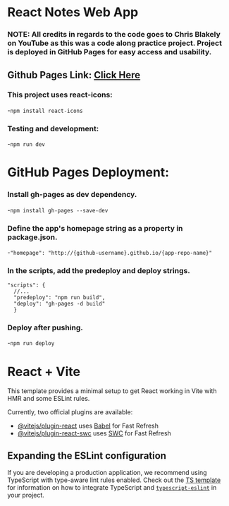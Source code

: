 # React Notes Web App

### NOTE: All credits in regards to the code goes to Chris Blakely on YouTube as this was a code along practice project. Project is deployed in GitHub Pages for easy access and usability.

## Github Pages Link: [Click Here](https://kr0ma-git.github.io/react-notes-app/)

### This project uses react-icons:

-`npm install react-icons`

### Testing and development:

-`npm run dev`

# GitHub Pages Deployment:

### Install gh-pages as dev dependency.

-`npm install gh-pages --save-dev`

### Define the app's homepage string as a property in package.json.

-`"homepage": "http://{github-username}.github.io/{app-repo-name}"`

### In the scripts, add the predeploy and deploy strings.

```
"scripts": {
  //...
  "predeploy": "npm run build",
  "deploy": "gh-pages -d build"
  }
```

### Deploy after pushing.

-`npm run deploy`

# React + Vite

This template provides a minimal setup to get React working in Vite with HMR and some ESLint rules.

Currently, two official plugins are available:

- [@vitejs/plugin-react](https://github.com/vitejs/vite-plugin-react/blob/main/packages/plugin-react) uses [Babel](https://babeljs.io/) for Fast Refresh
- [@vitejs/plugin-react-swc](https://github.com/vitejs/vite-plugin-react/blob/main/packages/plugin-react-swc) uses [SWC](https://swc.rs/) for Fast Refresh

## Expanding the ESLint configuration

If you are developing a production application, we recommend using TypeScript with type-aware lint rules enabled. Check out the [TS template](https://github.com/vitejs/vite/tree/main/packages/create-vite/template-react-ts) for information on how to integrate TypeScript and [`typescript-eslint`](https://typescript-eslint.io) in your project.
